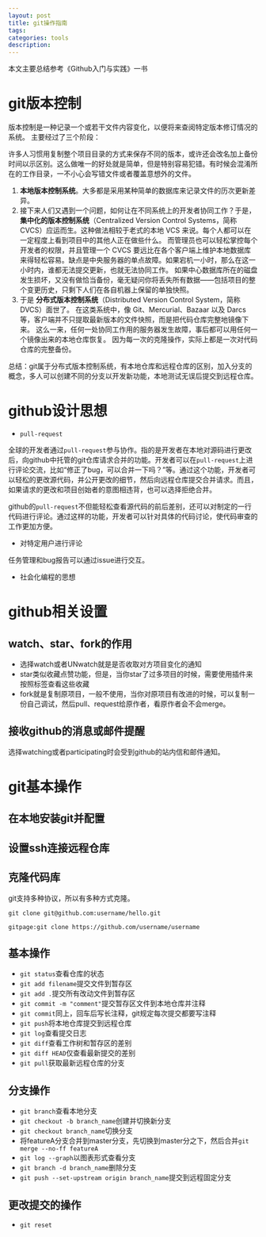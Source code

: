 ```yaml
---
layout: post
title: git操作指南
tags:
categories: tools
description:
---
```


本文主要总结参考《Github入门与实践》一书

# git版本控制

版本控制是一种记录一个或若干文件内容变化，以便将来查阅特定版本修订情况的系统。
主要经过了三个阶段：

许多人习惯用复制整个项目目录的方式来保存不同的版本，或许还会改名加上备份时间以示区别。这么做唯一的好处就是简单，但是特别容易犯错。有时候会混淆所在的工作目录，一不小心会写错文件或者覆盖意想外的文件。

1. **本地版本控制系统**。大多都是采用某种简单的数据库来记录文件的历次更新差异。
2. 接下来人们又遇到一个问题，如何让在不同系统上的开发者协同工作？于是， **集中化的版本控制系统**（Centralized Version Control Systems，简称 CVCS）应运而生。这种做法相较于老式的本地 VCS 来说。每个人都可以在一定程度上看到项目中的其他人正在做些什么。 而管理员也可以轻松掌控每个开发者的权限，并且管理一个 CVCS 要远比在各个客户端上维护本地数据库来得轻松容易。缺点是中央服务器的单点故障。如果宕机一小时，那么在这一小时内，谁都无法提交更新，也就无法协同工作。 如果中心数据库所在的磁盘发生损坏，又没有做恰当备份，毫无疑问你将丢失所有数据——包括项目的整个变更历史，只剩下人们在各自机器上保留的单独快照。
3. 于是 **分布式版本控制系统**（Distributed Version Control System，简称 DVCS）面世了。 在这类系统中，像 Git、Mercurial、Bazaar 以及 Darcs 等，客户端并不只提取最新版本的文件快照，而是把代码仓库完整地镜像下来。 这么一来，任何一处协同工作用的服务器发生故障，事后都可以用任何一个镜像出来的本地仓库恢复。 因为每一次的克隆操作，实际上都是一次对代码仓库的完整备份。

总结：git属于分布式版本控制系统，有本地仓库和远程仓库的区别，加入分支的概念，多人可以创建不同的分支以开发新功能，本地测试无误后提交到远程仓库。


# github设计思想

* `pull-request`

全球的开发者通过`pull-request`参与协作。指的是开发者在本地对源码进行更改后，向github中托管的git仓库请求合并的功能。开发者可以在`pull-request`上进行评论交流，比如“修正了bug，可以合并一下吗？”等。通过这个功能，开发者可以轻松的更改源代码，并公开更改的细节，然后向远程仓库提交合并请求。而且，如果请求的更改和项目创始者的意图相违背，也可以选择拒绝合并。

github的`pull-request`不但能轻松查看源代码的前后差别，还可以对制定的一行代码进行评论。通过这样的功能，开发者可以针对具体的代码讨论，使代码审查的工作更加方便。

* 对特定用户进行评论

任务管理和bug报告可以通过issue进行交互。

* 社会化编程的思想

# github相关设置

## watch、star、fork的作用

* 选择watch或者UNwatch就是是否收取对方项目变化的通知
* star类似收藏点赞功能，但是，当你star了过多项目的时候，需要使用插件来按照标签查看这些收藏
* fork就是复制原项目，一般不使用，当你对原项目有改进的时候，可以复制一份自己调试，然后pull、request给原作者，看原作者会不会merge。

## 接收github的消息或邮件提醒

选择watching或者participating时会受到github的站内信和邮件通知。

# git基本操作

## 在本地安装git并配置
## 设置ssh连接远程仓库

## 克隆代码库

git支持多种协议，所以有多种方式克隆。

`git clone git@github.com:username/hello.git`

`gitpage:git clone https://github.com/username/username`

## 基本操作

* `git status`查看仓库的状态
* `git add filename`提交文件到暂存区
* `git add .`提交所有改动文件到暂存区
* `git commit -m "comment"`提交暂存区文件到本地仓库并注释
* `git commit`同上，回车后写长注释，git规定每次提交都要写注释
* `git push`将本地仓库提交到远程仓库
* `git log`查看提交日志
* `git diff`查看工作树和暂存区的差别
* `git diff HEAD`仅查看最新提交的差别
* `git pull`获取最新远程仓库的分支

## 分支操作

* `git branch`查看本地分支
* `git checkout -b branch_name`创建并切换新分支
* `git checkout branch_name`切换分支
* 将featureA分支合并到master分支，先切换到master分之下，然后合并`git merge --no-ff featureA`
* `git log --graph`以图表形式查看分支
* `git branch -d branch_name`删除分支
* `git push --set-upstream origin branch_name`提交到远程固定分支

## 更改提交的操作

* `git reset`
